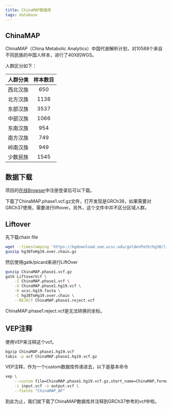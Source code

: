 ```yaml
---
title: ChinaMAP数据库
tags: database
---
```



## ChinaMAP


ChinaMAP（China Metabolic Analytics）中国代谢解析计划，对10588个来自不同民族的中国人样本，进行了40X的WGS。

人群区分如下：

| 人群分类 | 样本数目 |
| :------: | :------: |
| 西北汉族 |   650    |
| 北方汉族 |   1138   |
| 东部汉族 |   3537   |
| 中部汉族 |   1066   |
| 东南汉族 |   954    |
| 南方汉族 |   749    |
| 岭南汉族 |   949    |
| 少数民族 |   1545   |



## 数据下载



项目的[在线Browser](http://www.mbiobank.com/info/)中注册登录后可以下载。

下载了ChinaMAP.phase1.vcf.gz文件，打开发现是GRCh38，如果需要对GRCh37使用，需要进行liftover。另外，这个文件中并不区分区域人群。



## Liftover

先下载chain file

```bash
wget --timestamping 'https://hgdownload.soe.ucsc.edu/goldenPath/hg38/liftOver/hg38ToHg19.over.chain.gz' -O hg38ToHg19.over.chain.gz
gunzip hg38ToHg19.over.chain.gz
```

然后使用gatk/picard来进行LiftOver
```bash
gunzip ChinaMAP.phase1.vcf.gz
gatk LiftoverVcf \
	-I ChinaMAP.phase1.vcf \
	-O ChinaMAP.phase1.hg19.vcf \
	-R ucsc.hg19.fasta \
	-C hg38ToHg19.over.chain \
	--REJECT ChinaMAP.phase1.reject.vcf
```

ChinaMAP.phase1.reject.vcf是无法转换的坐标。



## VEP注释

使用VEP来注释这个vcf。
```bash
bgzip ChinaMAP.phase1.hg19.vcf
tabix -p vcf ChinaMAP.phase1.hg19.vcf.gz
```

VEP注释，作为一个custom数据库传递进去，以下是基本命令
```bash
vep \
	--custom file=ChinaMAP.phase1.hg19.vcf.gz,short_name=ChinaMAP,format=vcf,type=exact,coords=0,fields=AF \
	-i input.vcf -o output.vcf \
	--fields "ChinaMAP_AF"
```

到此为止，我们就下载了ChinaMAP数据库并注释到GRCh37参考的vcf中啦。
